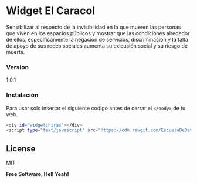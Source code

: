 # Widget El Caracol
Sensibilizar al respecto de la invisibilidad en la que mueren las personas que viven en los espacios públicos y mostrar que las condiciones alrededor de ellos, específicamente la negación de servicios, discriminación y la falta de apoyo de sus redes sociales aumenta su exlcusión social y su riesgo de muerte.
### Version
1.0.1
### Instalación
Para usar solo insertar el siguiente codigo antes de cerrar el ```</body>``` de tu web.
```sh
<div id="widgetchiras"></div>
<script type="text/javascript" src="https://cdn.rawgit.com/EscuelaDeDatos/ElCaracolWidget/master/chirawid.js"></script>
```
License
----
MIT

**Free Software, Hell Yeah!**
